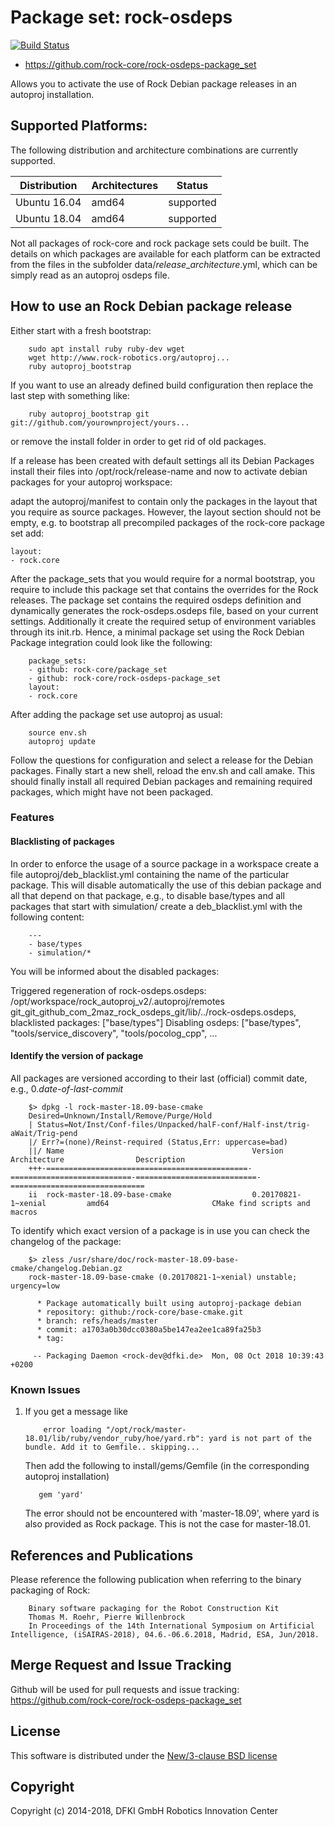 # Package set: rock-osdeps
[![Build Status](https://travis-ci.org/rock-core/rock-osdeps-package_set.svg?brach=master)](https:///travis-ci.org/rock-core/rock-osdeps-package_set)


* https://github.com/rock-core/rock-osdeps-package_set

Allows you to activate the use of Rock Debian package releases in an autoproj
installation.

## Supported Platforms:
The following distribution and architecture combinations are currently supported.

| Distribution | Architectures | Status |
|---------|------------|-----------|
|Ubuntu 16.04  | amd64 | supported |
|Ubuntu 18.04  | amd64 | supported |

Not all packages of rock-core and rock package sets could be built.
The details on which packages are available for each platform can be extracted from the files in the subfolder data/*release*_*architecture*.yml,
which can be simply read as an autoproj osdeps file.


## How to use an Rock Debian package release
Either start with a fresh bootstrap:

```
    sudo apt install ruby ruby-dev wget
    wget http://www.rock-robotics.org/autoproj...
    ruby autoproj_bootstrap
```
If you want to use an already defined build configuration then replace the last step with something like:

```
    ruby autoproj_bootstrap git git://github.com/yourownproject/yours...
```
or remove the install folder in order to get rid of old packages.

If a release has been created with default settings all its Debian Packages
install their files into /opt/rock/release-name and now to activate debian
packages for your autoproj workspace:

adapt the autoproj/manifest to contain only the packages in the layout that you require as source packages. However, the layout section should not be empty, e.g. to bootstrap all precompiled packages of the rock-core package set add:

```
layout:
- rock.core

```

After the package_sets that you would require for a normal bootstrap, you
require to include this package set that contains the overrides for the Rock releases.
The package set contains the required osdeps definition and dynamically
generates the rock-osdeps.osdeps file, based on your current settings.
Additionally it create the required setup of environment variables through its
init.rb.
Hence, a minimal package set using the Rock Debian Package integration could look like the following:

```
    package_sets:
    - github: rock-core/package_set
    - github: rock-core/rock-osdeps-package_set
    layout:
    - rock.core
```

After adding the package set use autoproj as usual:

```
    source env.sh
    autoproj update
```

Follow the questions for configuration and select a release for the Debian packages.
Finally start a new shell, reload the env.sh and call amake.
This should finally install all required Debian packages and remaining required packages, which might have not been packaged.

### Features

#### Blacklisting of packages
In order to enforce the usage of a source package in a workspace create a file autoproj/deb_blacklist.yml containing the name of the particular package. This will disable automatically the use of this debian package and all that depend on that package, e.g., to disable base/types and all packages that start with simulation/ create a deb_blacklist.yml with the following content:

```
    ---
    - base/types
    - simulation/*
```

You will be informed about the disabled packages:

Triggered regeneration of rock-osdeps.osdeps: /opt/workspace/rock_autoproj_v2/.autoproj/remotes git_git_github_com_2maz_rock_osdeps_git/lib/../rock-osdeps.osdeps, blacklisted packages: ["base/types"]
Disabling osdeps: ["base/types", "tools/service_discovery", "tools/pocolog_cpp", ...

#### Identify the version of package

All packages are versioned according to their last (official) commit date, e.g., 0.*date-of-last-commit*


```
    $> dpkg -l rock-master-18.09-base-cmake
    Desired=Unknown/Install/Remove/Purge/Hold
    | Status=Not/Inst/Conf-files/Unpacked/halF-conf/Half-inst/trig-aWait/Trig-pend
    |/ Err?=(none)/Reinst-required (Status,Err: uppercase=bad)
    ||/ Name                                          Version                     Architecture                Description
    +++-=============================================-===========================-===========================-==============================
    ii  rock-master-18.09-base-cmake                  0.20170821-1~xenial         amd64                       CMake find scripts and macros
```
To identify which exact version of a package is in use you can check the changelog of the package:
```
    $> zless /usr/share/doc/rock-master-18.09-base-cmake/changelog.Debian.gz
    rock-master-18.09-base-cmake (0.20170821-1~xenial) unstable; urgency=low

      * Package automatically built using autoproj-package debian
      * repository: github:/rock-core/base-cmake.git
      * branch: refs/heads/master
      * commit: a1703a0b30dcc0380a5be147ea2ee1ca89fa25b3
      * tag:

     -- Packaging Daemon <rock-dev@dfki.de>  Mon, 08 Oct 2018 10:39:43 +0200
```

### Known Issues
1.  If you get a message like
    ```
        error loading "/opt/rock/master-18.01/lib/ruby/vendor_ruby/hoe/yard.rb": yard is not part of the bundle. Add it to Gemfile.. skipping...
    ```

    Then add the following to install/gems/Gemfile (in the corresponding autoproj installation)

    ```
       gem 'yard'
    ```

    The error should not be encountered with 'master-18.09', where yard is also provided as Rock package. This is not the case for master-18.01.

## References and Publications
Please reference the following publication when referring to the
binary packaging of Rock:

```
    Binary software packaging for the Robot Construction Kit
    Thomas M. Roehr, Pierre Willenbrock
    In Proceedings of the 14th International Symposium on Artificial Intelligence, (iSAIRAS-2018), 04.6.-06.6.2018, Madrid, ESA, Jun/2018.
```

## Merge Request and Issue Tracking

Github will be used for pull requests and issue tracking: https://github.com/rock-core/rock-osdeps-package_set

## License

This software is distributed under the [New/3-clause BSD license](https://opensource.org/licenses/BSD-3-Clause)

## Copyright

Copyright (c) 2014-2018, DFKI GmbH Robotics Innovation Center
